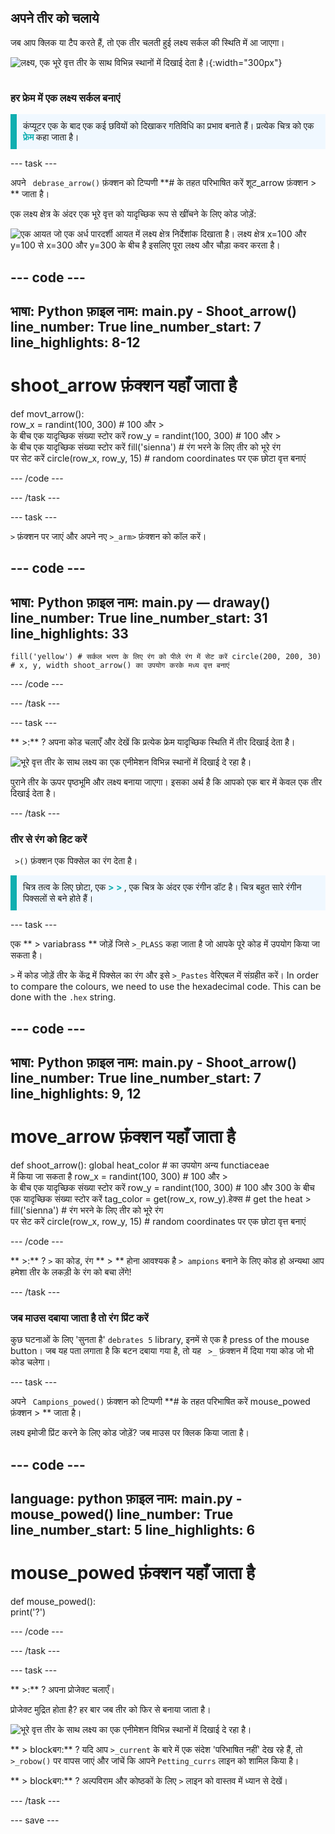 ## अपने तीर को चलाये

<div style="display: flex; flex-wrap: wrap">
<div style="flex-basis: 200px; flex-grow: 1; margin-right: 15px;">
जब आप क्लिक या टैप करते हैं, तो एक तीर चलती हुई लक्ष्य सर्कल की स्थिति में आ जाएगा। 
</div>
<div>

![लक्ष्य, एक भूरे वृत्त तीर के साथ विभिन्न स्थानों में दिखाई देता है।](images/fire_arrow.gif){:width="300px"}

</div>
</div>

### हर फ्रेम में एक लक्ष्य सर्कल बनाएं

<p style="border-left: solid; border-width:10px; border-color: #0faeb0; background-color: aliceblue; padding: 10px;"> कंप्यूटर एक के बाद एक कई छवियों को दिखाकर गतिविधि का प्रभाव बनाते हैं। प्रत्येक चित्र को एक <span style="color: #0faeb0; font-weight: bold;"> फ्रेम </span> कहा जाता है।   
</p>

--- task ---

अपने ` debrase_arrow()` फ़ंक्शन को टिप्पणी **# के तहत परिभाषित करें शूट_arrow फ़ंक्शन > ** जाता है।

एक लक्ष्य क्षेत्र के अंदर एक भूरे वृत्त को यादृच्छिक रूप से खींचने के लिए कोड जोड़ें:

![एक आयत जो एक अर्ध पारदर्शी आयत में लक्ष्य क्षेत्र निर्देशांक दिखाता है। लक्ष्य क्षेत्र x=100 और y=100 से x=300 और y=300 के बीच है इसलिए पूरा लक्ष्य और चौड़ा कवर करता है।](images/target_area.png)

--- code ---
---
भाषा: Python फ़ाइल नाम: main.py - Shoot_arrow() line_number: True line_number_start: 7
line_highlights: 8-12
---
# shoot_arrow फ़ंक्शन यहाँ जाता है
def movt_arrow():   
row_x = randint(100, 300) # 100 और >     
के बीच एक यादृच्छिक संख्या स्टोर करें row_y = randint(100, 300) # 100 और >     
के बीच एक यादृच्छिक संख्या स्टोर करें fill('sienna') # रंग भरने के लिए तीर को भूरे रंग    
पर सेट करें circle(row_x, row_y, 15) # random coordinates पर एक छोटा वृत्त बनाएं

--- /code ---

--- /task ---

--- task ---

` > ` फ़ंक्शन पर जाएं और अपने नए ` >_arm> ` फ़ंक्शन को कॉल करें।

--- code ---
---
भाषा: Python फ़ाइल नाम: main.py — draway() line_number: True line_number_start: 31
line_highlights: 33
---

    fill('yellow') # सर्कल भरण के लिए रंग को पीले रंग में सेट करें circle(200, 200, 30) # x, y, width shoot_arrow() का उपयोग करके मध्य वृत्त बनाएं

--- /code ---

--- /task ---

--- task ---

** >:** ? अपना कोड चलाएँ और देखें कि प्रत्येक फ्रेम यादृच्छिक स्थिति में तीर दिखाई देता है।

![भूरे वृत्त तीर के साथ लक्ष्य का एक एनीमेशन विभिन्न स्थानों में दिखाई दे रहा है।](images/fire_arrow.gif)

पुराने तीर के ऊपर पृष्ठभूमि और लक्ष्य बनाया जाएगा। इसका अर्थ है कि आपको एक बार में केवल एक तीर दिखाई देता है।

--- /task ---

### तीर से रंग को हिट करें

` >()` फ़ंक्शन एक पिक्सेल का रंग देता है।

<p style="border-left: solid; border-width:10px; border-color: #0faeb0; background-color: aliceblue; padding: 10px;">
चित्र तत्व के लिए छोटा, एक <span style="color: #0faeb0; font-weight: bold;"> > > </span>, एक चित्र के अंदर एक रंगीन डॉट है। चित्र बहुत सारे रंगीन पिक्सलों से बने होते हैं।
</p>

--- task ---

एक ** > variabrass ** जोड़ें जिसे ` >_PLASS ` कहा जाता है जो आपके पूरे कोड में उपयोग किया जा सकता है।

` > ` में कोड जोड़ें तीर के केंद्र में पिक्सेल का रंग और इसे ` >_Pastes ` वेरिएबल में संग्रहीत करें। In order to compare the colours, we need to use the hexadecimal code. This can be done with the `.hex` string.

--- code ---
---
भाषा: Python फ़ाइल नाम: main.py - Shoot_arrow() line_number: True line_number_start: 7
line_highlights: 9, 12
---
# move_arrow फ़ंक्शन यहाँ जाता है
def shoot_arrow(): global heat_color # का उपयोग अन्य functiaceae   
में किया जा सकता है row_x = randint(100, 300) # 100 और >     
के बीच एक यादृच्छिक संख्या स्टोर करें row_y = randint(100, 300) # 100 और 300 के बीच एक यादृच्छिक संख्या स्टोर करें tag_color = get(row_x, row_y).हेक्स # get the heat >      
fill('sienna') # रंग भरने के लिए तीर को भूरे रंग    
पर सेट करें circle(row_x, row_y, 15) # random coordinates पर एक छोटा वृत्त बनाएं

--- /code ---

** >:** ? ` > ` का कोड, रंग ** > ** होना आवश्यक है ` > ampions ` बनाने के लिए कोड हो अन्यथा आप हमेशा तीर के लकड़ी के रंग को बचा लेंगे!

--- /task ---

### जब माउस दबाया जाता है तो रंग प्रिंट करें

कुछ घटनाओं के लिए 'सुनता है' ` debrates 5 ` library, इनमें से एक है press of the mouse button। जब यह पता लगाता है कि बटन दबाया गया है, तो यह ` >_` फ़ंक्शन में दिया गया कोड जो भी कोड चलेगा।

--- task ---

अपने ` Campions_powed()` फ़ंक्शन को टिप्पणी **# के तहत परिभाषित करें mouse_powed फ़ंक्शन > ** जाता है।

लक्ष्य इमोजी प्रिंट करने के लिए कोड जोड़ें? जब माउस पर क्लिक किया जाता है।

--- code ---
---
language: python फ़ाइल नाम: main.py - mouse_powed() line_number: True line_number_start: 5
line_highlights: 6
---

# mouse_powed फ़ंक्शन यहाँ जाता है
def mouse_powed():    
print('?')

--- /code ---

--- /task ---

--- task ---

** >:** ? अपना प्रोजेक्ट चलाएँ।

प्रोजेक्ट मुद्रित होता है? हर बार जब तीर को फिर से बनाया जाता है।

![भूरे वृत्त तीर के साथ लक्ष्य का एक एनीमेशन विभिन्न स्थानों में दिखाई दे रहा है।](images/fire_arrow.gif)

** > blockबग:** ? यदि आप ` >_current ` के बारे में एक संदेश 'परिभाषित नहीं' देख रहे हैं, तो ` >_robow()` पर वापस जाएं और जांचें कि आपने ` Petting_currs ` लाइन को शामिल किया है।

** > blockबग:** ? अल्पविराम और कोष्ठकों के लिए ` > ` लाइन को वास्तव में ध्यान से देखें।

--- /task ---

--- save ---
